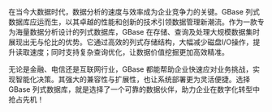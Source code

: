 在当今大数据时代，数据分析的速度与效率成为企业竞争力的关键。GBase 列式数据库应运而生，以其卓越的性能和创新的技术引领数据管理新潮流。作为一款专为海量数据分析设计的列式数据库，GBase 在存储、查询及处理大规模数据集时展现出无与伦比的优势。它通过高效的列式存储结构，大幅减少磁盘I/O操作，提升读取速度；同时支持复杂查询优化，让数据价值挖掘更加高效精准。

无论是金融、电信还是互联网行业，GBase 都能帮助企业快速应对业务挑战，实现智能化决策。其强大的兼容性与扩展性，也让系统部署更为灵活便捷。选择 GBase 列式数据库，就是选择了一个可靠的数据伙伴，助力企业在数字化转型中抢占先机！